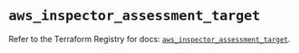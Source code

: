 # `aws_inspector_assessment_target`

Refer to the Terraform Registry for docs: [`aws_inspector_assessment_target`](https://registry.terraform.io/providers/hashicorp/aws/6.13.0/docs/resources/inspector_assessment_target).
